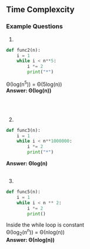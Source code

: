 ## Time Complexcity 

### Example Questions

1)
```python
def func2(n):
    i = 1
    while i < n**5:
        i *= 2
        print("*")
```

Θ(log(n<sup>5</sup>)) = Θ(5log(n))    
**Answer: Θ(log(n))**

<br><br>

2)
```python
def func3(n):
    i = 1
    while i < n**1000000:
        i *= 2
        print("*")
```
   
**Answer: &Theta;log(n)**
<br><br>
  


3)
```python
def func5(n):
    i = 1
    while i < n ** 2:
        i *= 2
        print()
```   
Inside the while loop is constant   
&Theta;(log<sub>2</sub>(n<sup>n</sup>)) = &Theta;(nlog(n))   
**Answer: &Theta;(nlog(n))**
